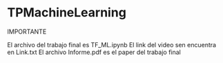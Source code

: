 # TPMachineLearning

IMPORTANTE

El archivo del trabajo final es TF_ML.ipynb
El link del video sen encuentra en Link.txt
El archivo Informe.pdf es el paper del trabajo final
